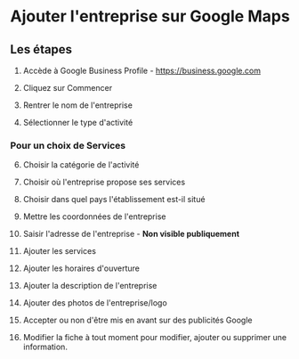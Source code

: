 # Ajouter l'entreprise sur Google Maps

## Les étapes

1. Accède à Google Business Profile - https://business.google.com

2. Cliquez sur Commencer

3. Rentrer le nom de l'entreprise

4. Sélectionner le type d'activité

### Pour un choix de **Services**

6. Choisir la catégorie de l'activité

7. Choisir où l'entreprise propose ses services

8. Choisir dans quel pays l'établissement est-il situé 

9. Mettre les coordonnées de l'entreprise

10. Saisir l'adresse de l'entreprise - **Non visible publiquement**

11. Ajouter les services

12. Ajouter les horaires d'ouverture

13. Ajouter la description de l'entreprise

14. Ajouter des photos de l'entreprise/logo

15. Accepter ou non d'être mis en avant sur des publicités Google

16. Modifier la fiche à tout moment pour modifier, ajouter ou supprimer une information.
